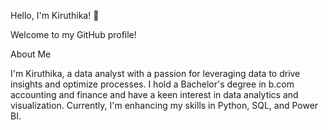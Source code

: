 Hello, I'm Kiruthika! 👋

Welcome to my GitHub profile!

About Me

I'm Kiruthika,
a data analyst with a passion for leveraging data to drive insights and optimize processes.
I hold a Bachelor's degree in b.com accounting and finance and have a keen interest in data analytics and visualization.
Currently, I'm enhancing my skills in Python, SQL, and Power BI.
